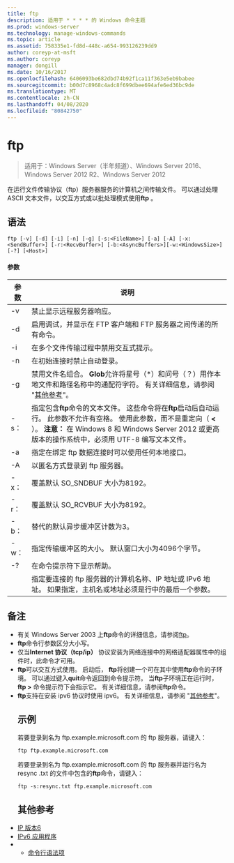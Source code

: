 ```yaml
---
title: ftp
description: 适用于 * * * * 的 Windows 命令主题
ms.prod: windows-server
ms.technology: manage-windows-commands
ms.topic: article
ms.assetid: 758335e1-fd8d-448c-a654-993126239dd9
author: coreyp-at-msft
ms.author: coreyp
manager: dongill
ms.date: 10/16/2017
ms.openlocfilehash: 6406093be682dbd74b92f1ca11f363e5eb9babee
ms.sourcegitcommit: b00d7c8968c4adc8f699dbee694afe6ed36bc9de
ms.translationtype: MT
ms.contentlocale: zh-CN
ms.lasthandoff: 04/08/2020
ms.locfileid: "80842750"
---
```

# <a name="ftp"></a>ftp

>适用于：Windows Server（半年频道）、Windows Server 2016、Windows Server 2012 R2、Windows Server 2012

在运行文件传输协议（ftp）服务器服务的计算机之间传输文件。 可以通过处理 ASCII 文本文件，以交互方式或以批处理模式使用**ftp** 。 
## <a name="syntax"></a>语法
```
ftp [-v] [-d] [-i] [-n] [-g] [-s:<FileName>] [-a] [-A] [-x:<SendBuffer>] [-r:<RecvBuffer>] [-b:<AsyncBuffers>][-w:<WindowsSize>]  [-?] [<Host>]
```
#### <a name="parameters"></a>参数

|     参数     |                                                                                                                                                      说明                                                                                                                                                      |
|-------------------|-----------------------------------------------------------------------------------------------------------------------------------------------------------------------------------------------------------------------------------------------------------------------------------------------------------------------|
|        -v         |                                                                                                                                    禁止显示远程服务器响应。                                                                                                                                     |
|        -d         |                                                                                                               启用调试，并显示在 FTP 客户端和 FTP 服务器之间传递的所有命令。                                                                                                                |
|        -i         |                                                                                                                            在多个文件传输过程中禁用交互式提示。                                                                                                                             |
|        -n         |                                                                                                                                    在初始连接时禁止自动登录。                                                                                                                                     |
|        -g         |                                         禁用文件名组合。  **Glob**允许将星号（\*）和问号（？）用作本地文件和路径名称中的通配符字符。 有关详细信息，请参阅 "[其他参考](ftp.md#BKMK_additionalRef)"。                                          |
|   -s：<FileName>   | 指定包含**ftp**命令的文本文件。 这些命令将在**ftp**启动后自动运行。 此参数不允许有空格。 使用此参数，而不是重定向（ **<** ）。 **注意：** 在 Windows 8 和 Windows Server 2012 或更高版本的操作系统中，必须用 UTF-8 编写文本文件。 |
|        -a         |                                                                                                                 指定在绑定 ftp 数据连接时可以使用任何本地接口。                                                                                                                  |
|        -A         |                                                                                                                                        以匿名方式登录到 ftp 服务器。                                                                                                                                         |
|  -x：<SendBuffer>  |                                                                                                                                     覆盖默认 SO_SNDBUF 大小为8192。                                                                                                                                     |
|  -r：<RecvBuffer>  |                                                                                                                                     覆盖默认 SO_RCVBUF 大小为8192。                                                                                                                                     |
| -b：<AsyncBuffers> |                                                                                                                                    替代的默认异步缓冲区计数为3。                                                                                                                                     |
| -w：<WindowsSize>  |                                                                                                                   指定传输缓冲区的大小。 默认窗口大小为4096个字节。                                                                                                                   |
|        -?         |                                                                                                                                         在命令提示符下显示帮助。                                                                                                                                          |
|      <host>       |                                                                    指定要连接的 ftp 服务器的计算机名称、IP 地址或 IPv6 地址。 如果指定，主机名或地址必须是行中的最后一个参数。                                                                    |

## <a name="remarks"></a>备注
- 有关 Windows Server 2003 上**ftp**命令的详细信息，请参阅[ftp](https://technet.microsoft.com/library/cc756013(v=ws.10).aspx)。
- **ftp**命令行参数区分大小写。
- 仅当**Internet 协议（tcp/ip）** 协议安装为网络连接中的网络适配器属性中的组件时，此命令才可用。
- **ftp**可以交互方式使用。 启动后， **ftp**将创建一个可在其中使用**ftp**命令的子环境。 可以通过键入**quit**命令返回到命令提示符。 当**ftp**子环境正在运行时， **ftp >** 命令提示符下会指示它。 有关详细信息，请参阅**ftp**命令。
- **ftp**支持在安装 ipv6 协议时使用 ipv6。 有关详细信息，请参阅 "[其他参考](ftp.md#BKMK_additionalRef)"。
  ## <a name="examples"></a><a name=BKMK_Examples></a>示例
  若要登录到名为 ftp.example.microsoft.com 的 ftp 服务器，请键入：
  ```
  ftp ftp.example.microsoft.com
  ```
  若要登录到名为 ftp.example.microsoft.com 的 ftp 服务器并运行名为 resync .txt 的文件中包含的**ftp**命令，请键入：
  ```
  ftp -s:resync.txt ftp.example.microsoft.com
  ```
  ## <a name="additional-references"></a><a name=BKMK_additionalRef></a>其他参考
- [IP 版本6](https://technet.microsoft.com/library/cc738636(v=ws.10).aspx)
- [IPv6 应用程序](https://technet.microsoft.com/library/cc782509(v=ws.10).aspx)
- - [命令行语法项](command-line-syntax-key.md)
